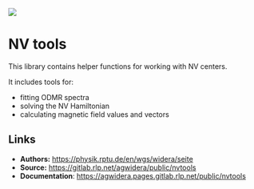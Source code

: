 ![](https://gitlab.rlp.net/agwidera/public/nvtools/badges/main/coverage.svg)

# NV tools

This library contains helper functions for working with NV centers.

It includes tools for:
 - fitting ODMR spectra
 - solving the NV Hamiltonian
 - calculating magnetic field values and vectors


## Links
 - **Authors:** https://physik.rptu.de/en/wgs/widera/seite
 - **Source:** https://gitlab.rlp.net/agwidera/public/nvtools
 - **Documentation**: https://agwidera.pages.gitlab.rlp.net/public/nvtools
